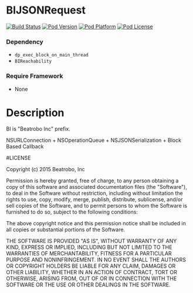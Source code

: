 BIJSONRequest
=================

[![Build Status](http://img.shields.io/travis/Beatrobo/BIJSONRequest/development.svg?style=flat-square)](https://travis-ci.org/Beatrobo/BIJSONRequest)
[![Pod Version](http://img.shields.io/cocoapods/v/BIJSONRequest.svg?style=flat-square)](http://cocoadocs.org/docsets/BIJSONRequest/)
[![Pod Platform](http://img.shields.io/cocoapods/p/BIJSONRequest.svg?style=flat-square)](http://cocoadocs.org/docsets/BIJSONRequest/)
[![Pod License](http://img.shields.io/cocoapods/l/BIJSONRequest.svg?style=flat-square)](http://opensource.org/licenses/MIT)

### Dependency
* `dp_exec_block_on_main_thread`
* `BIReachability`

### Require Framework
* None  

# Description

BI is "Beatrobo Inc" prefix.

NSURLConnection + NSOperationQueue + NSJSONSerialization + Block Based Callback

#LICENSE

Copyright (c) 2015 Beatrobo, Inc

Permission is hereby granted, free of charge, to any person obtaining a copy of this software and associated documentation files (the "Software"), to deal in the Software without restriction, including without limitation the rights to use, copy, modify, merge, publish, distribute, sublicense, and/or sell copies of the Software, and to permit persons to whom the Software is furnished to do so, subject to the following conditions:

The above copyright notice and this permission notice shall be included in all copies or substantial portions of the Software.

THE SOFTWARE IS PROVIDED "AS IS", WITHOUT WARRANTY OF ANY KIND, EXPRESS OR IMPLIED, INCLUDING BUT NOT LIMITED TO THE WARRANTIES OF MERCHANTABILITY, FITNESS FOR A PARTICULAR PURPOSE AND NONINFRINGEMENT. IN NO EVENT SHALL THE AUTHORS OR COPYRIGHT HOLDERS BE LIABLE FOR ANY CLAIM, DAMAGES OR OTHER LIABILITY, WHETHER IN AN ACTION OF CONTRACT, TORT OR OTHERWISE, ARISING FROM, OUT OF OR IN CONNECTION WITH THE SOFTWARE OR THE USE OR OTHER DEALINGS IN THE SOFTWARE.
